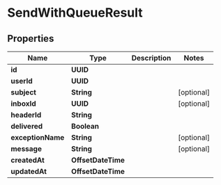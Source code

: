 

# SendWithQueueResult


## Properties

| Name | Type | Description | Notes |
|------------ | ------------- | ------------- | -------------|
|**id** | **UUID** |  |  |
|**userId** | **UUID** |  |  |
|**subject** | **String** |  |  [optional] |
|**inboxId** | **UUID** |  |  [optional] |
|**headerId** | **String** |  |  |
|**delivered** | **Boolean** |  |  |
|**exceptionName** | **String** |  |  [optional] |
|**message** | **String** |  |  [optional] |
|**createdAt** | **OffsetDateTime** |  |  |
|**updatedAt** | **OffsetDateTime** |  |  |



